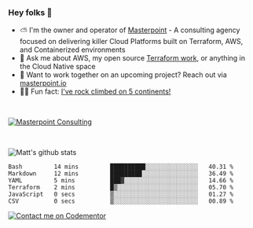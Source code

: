 

### Hey folks 👋



- ⛅️ I'm the owner and operator of [Masterpoint](https://masterpoint.io) - A consulting agency focused on delivering killer Cloud Platforms built on Terraform, AWS, and Containerized environments
- 💬 Ask me about AWS, my open source [Terraform work](https://github.com/masterpointio?q=terraform&type=&language=hcl), or anything in the Cloud Native space
- 🔨 Want to work together on an upcoming project? Reach out via [masterpoint.io](https://masterpoint.io)
- 🧗‍♂️ Fun fact: [I've rock climbed on 5 continents!](https://www.rockandice.com/videos/weekend-whippers/weekend-whipper-gunning-for-it-on-south-six-shooter/)

<br>


[![Masterpoint Consulting](https://masterpoint-public.s3.us-west-2.amazonaws.com/Logo-medium.png)](https://masterpoint.io)

<br>

![Matt's github stats](https://github-readme-stats.vercel.app/api?username=Gowiem&count_private=true&theme=cobalt&show_icons=true)

<!--START_SECTION:waka-->

```text
Bash         14 mins         ██████████░░░░░░░░░░░░░░░   40.31 %
Markdown     12 mins         █████████░░░░░░░░░░░░░░░░   36.49 %
YAML         5 mins          ███▓░░░░░░░░░░░░░░░░░░░░░   14.66 %
Terraform    2 mins          █▒░░░░░░░░░░░░░░░░░░░░░░░   05.70 %
JavaScript   0 secs          ▒░░░░░░░░░░░░░░░░░░░░░░░░   01.27 %
CSV          0 secs          ▒░░░░░░░░░░░░░░░░░░░░░░░░   00.89 %
```

<!--END_SECTION:waka-->

[![Contact me on Codementor](https://www.codementor.io/m-badges/gowiem/find-me-on-cm-b.svg)](https://www.codementor.io/@gowiem?refer=badge)
